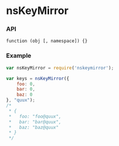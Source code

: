 # nsKeyMirror

### API
	function (obj [, namespace]) {}

### Example
```javascript
var nsKeyMirror = require('nskeymirror');

var keys = nsKeyMirror({
	foo: 0,
	bar: 0,
	baz: 0
}, "quux");
/*
 * {
 *   foo: "foo@quux",
 *   bar: "bar@quux",
 *   baz: "baz@quux"
 * }
 */
```

